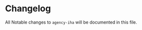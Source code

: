 # Changelog

All Notable changes to `agency-iha` will be documented in this file.


<!--- Updates should follow the [Keep a CHANGELOG](http://keepachangelog.com/) principles. -->

<!---
## NEXT - YYYY-MM-DD

### Added
- Nothing

### Deprecated
- Nothing

### Fixed
- Nothing

### Removed
- Nothing

### Security
- Nothing

-->